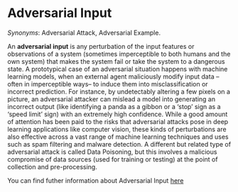 # Adversarial Input

*Synonyms*: Adversarial Attack, Adversarial Example.

An **adversarial input** is any perturbation of the input features or observations of a system (sometimes imperceptible to both humans and the own system) that makes the system fail or take the system to a dangerous state. A prototypical case of an adversarial situation happens with machine learning models, when an external agent maliciously modify input data –often in imperceptible ways– to induce them into misclassification or incorrect prediction. For instance, by undetectably altering a few pixels on a picture, an adversarial attacker can mislead a model into generating an incorrect output (like identifying a panda as a gibbon or a ‘stop’ sign as a ‘speed limit’ sign) with an extremely high confidence. While a good amount of attention has been paid to the risks that adversarial attacks pose in deep learning applications like computer vision, these kinds of perturbations are also effective across a vast range of machine learning techniques and uses such as spam filtering and malware detection. A different but related type of adversarial attack is called Data Poisoning, but this involves a malicious compromise of data sources (used for training or testing) at the point of collection and pre-processing.

You can find futher information about Adversarial Input [here](../../Technical_Robustness_and_Safety/adversarial_attack.md)
